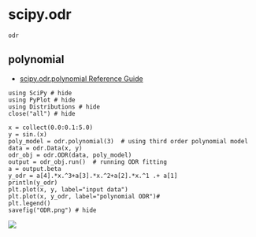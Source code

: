 # scipy.odr

```@docs
odr
```

## polynomial

- [scipy\.odr\.polynomial Reference Guide](https://docs.scipy.org/doc/scipy/reference/generated/scipy.odr.polynomial.html#scipy.odr.polynomial)

```@example
using SciPy # hide
using PyPlot # hide
using Distributions # hide
close("all") # hide

x = collect(0.0:0.1:5.0)
y = sin.(x)
poly_model = odr.polynomial(3)  # using third order polynomial model
data = odr.Data(x, y)
odr_obj = odr.ODR(data, poly_model)
output = odr_obj.run()  # running ODR fitting
a = output.beta
y_odr = a[4].*x.^3+a[3].*x.^2+a[2].*x.^1 .+ a[1]
println(y_odr)
plt.plot(x, y, label="input data")
plt.plot(x, y_odr, label="polynomial ODR")#
plt.legend()
savefig("ODR.png") # hide
```

![](ODR.png)




